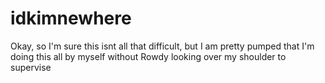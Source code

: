 # idkimnewhere
Okay, so I'm sure this isnt all that difficult, but I am pretty pumped that I'm doing this all by myself without Rowdy looking over my shoulder to supervise
